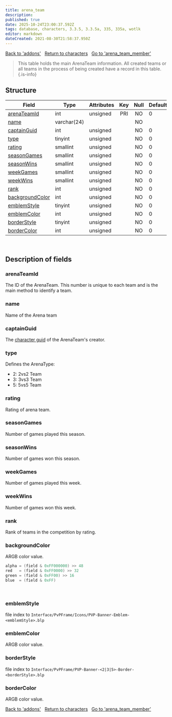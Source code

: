 ```yaml
---
title: arena_team
description: 
published: true
date: 2025-10-24T23:00:37.592Z
tags: database, characters, 3.3.5, 3.3.5a, 335, 335a, wotlk
editor: markdown
dateCreated: 2021-08-30T21:58:37.950Z
---
```


<a href="https://trinitycore.info/en/database/335/characters/addons" class="mt-5 v-btn v-btn--depressed v-btn--flat v-btn--outlined theme--light v-size--default darkblue--text text--lighten-3"><span class="v-btn__content"><i aria-hidden="true" class="v-icon notranslate v-icon--left mdi mdi-arrow-left theme--light"></i><span>Back to 'addons'</span></span></a>&nbsp;&nbsp;&nbsp;<a href="https://trinitycore.info/en/database/335/characters/home" class="mt-5 v-btn v-btn--depressed v-btn--flat v-btn--outlined theme--light v-size--default darkblue--text text--lighten-3"><span class="v-btn__content"><i aria-hidden="true" class="v-icon notranslate v-icon--left mdi mdi-home-outline theme--light"></i><span>Return to characters</span></span></a>&nbsp;&nbsp;&nbsp;<a href="https://trinitycore.info/en/database/335/characters/arena_team_member" class="mt-5 v-btn v-btn--depressed v-btn--flat v-btn--outlined theme--light v-size--default darkblue--text text--lighten-3"><span class="v-btn__content"><span>Go to 'arena_team_member'</span><i aria-hidden="true" class="v-icon notranslate v-icon--right mdi mdi-arrow-right theme--light"></i></span></a>

> This table holds the main ArenaTeam information. All created teams or all teams in the process of being created have a record in this table.
{.is-info}


## Structure

| Field | Type | Attributes | Key | Null | Default | Extra | Comment |
| --- | --- | --- | :---: | :---: | --- | --- | --- |
| [arenaTeamId](#arenateamid) | int | unsigned | PRI | NO | 0 |  |  |
| [name](#name-alt) | varchar(24) |  |  | NO |  |  |  |
| [captainGuid](#captainguid) | int | unsigned |  | NO | 0 |  |  |
| [type](#type) | tinyint | unsigned |  | NO | 0 |  |  |
| [rating](#rating) | smallint | unsigned |  | NO | 0 |  |  |
| [seasonGames](#seasongames) | smallint | unsigned |  | NO | 0 |  |  |
| [seasonWins](#seasonwins) | smallint | unsigned |  | NO | 0 |  |  |
| [weekGames](#weekgames) | smallint | unsigned |  | NO | 0 |  |  |
| [weekWins](#weekwins) | smallint | unsigned |  | NO | 0 |  |  |
| [rank](#rank) | int | unsigned |  | NO | 0 |  |  |
| [backgroundColor](#backgroundcolor) | int | unsigned |  | NO | 0 |  |  |
| [emblemStyle](#emblemstyle) | tinyint | unsigned |  | NO | 0 |  |  |
| [emblemColor](#emblemcolor) | int | unsigned |  | NO | 0 |  |  |
| [borderStyle](#borderstyle) | tinyint | unsigned |  | NO | 0 |  |  |
| [borderColor](#bordercolor) | int | unsigned |  | NO | 0 |  |  |
&nbsp;
## Description of fields

### arenaTeamId
The ID of the ArenaTeam. This number is unique to each team and is the main method to identify a team.
&nbsp;

### name <!-- {#name-alt} -->
Name of the Arena team
&nbsp;

### captainGuid
The [character guid](../characters/characters#guid) of the ArenaTeam's creator.
&nbsp;

### type
Defines the ArenaType:

- 2: 2vs2 Team
- 3: 3vs3 Team
- 5: 5vs5 Team
&nbsp;

### rating
Rating of arena team.
&nbsp;

### seasonGames
Number of games played this season.
&nbsp;

### seasonWins
Number of games won this season.
&nbsp;

### weekGames
Number of games played this week.
&nbsp;

### weekWins
Number of games won this week.
&nbsp;

### rank
Rank of teams in the competition by rating.
&nbsp;

### backgroundColor
ARGB color value.
```c
alpha = (field & 0xFF000000) >> 48
red   = (field & 0xFF0000) >> 32
green = (field & 0xFF00) >> 16
blue  = (field & 0xFF)
```
&nbsp;

### emblemStyle
file index to
`Interface/PvPFrame/Icons/PVP-Banner-Emblem-<emblemStyle>.blp`
&nbsp;

### emblemColor
ARGB color value.
&nbsp;

### borderStyle
file index to
`Interface/PvPFrame/PVP-Banner-<2|3|5>-Border-<borderStyle>.blp`
&nbsp;

### borderColor
ARGB color value.
&nbsp;

<a href="https://trinitycore.info/en/database/335/characters/addons" class="mt-5 v-btn v-btn--depressed v-btn--flat v-btn--outlined theme--light v-size--default darkblue--text text--lighten-3"><span class="v-btn__content"><i aria-hidden="true" class="v-icon notranslate v-icon--left mdi mdi-arrow-left theme--light"></i><span>Back to 'addons'</span></span></a>&nbsp;&nbsp;&nbsp;<a href="https://trinitycore.info/en/database/335/characters/home" class="mt-5 v-btn v-btn--depressed v-btn--flat v-btn--outlined theme--light v-size--default darkblue--text text--lighten-3"><span class="v-btn__content"><i aria-hidden="true" class="v-icon notranslate v-icon--left mdi mdi-home-outline theme--light"></i><span>Return to characters</span></span></a>&nbsp;&nbsp;&nbsp;<a href="https://trinitycore.info/en/database/335/characters/arena_team_member" class="mt-5 v-btn v-btn--depressed v-btn--flat v-btn--outlined theme--light v-size--default darkblue--text text--lighten-3"><span class="v-btn__content"><span>Go to 'arena_team_member'</span><i aria-hidden="true" class="v-icon notranslate v-icon--right mdi mdi-arrow-right theme--light"></i></span></a>
